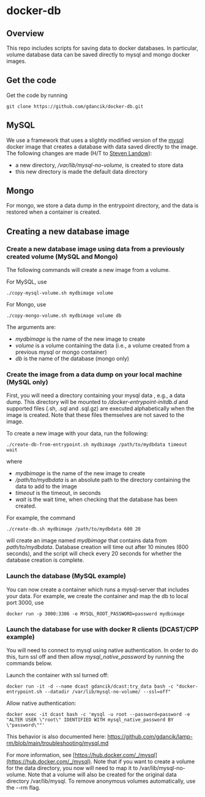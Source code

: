 # docker-db

## Overview

This repo includes scripts for saving data to docker databases. In particular, volume database data can be saved directly to mysql and mongo docker images.

## Get the code
Get the code by running 

``` 
git clone https://github.com/gdancik/docker-db.git
```

## MySQL 

We use a framework that uses a slightly modified version of the [mysql](https://hub.docker.com/_/mysql) docker image that creates a database with data saved directly to the image. The following changes are made (H/T to [Steven Landow](https://medium.com/@stevenlandow/persist-share-dev-mysql-data-in-a-docker-image-with-commit-f9aa9910be0a)):

- a new directory, */var/lib/mysql-no-volume*, is created to store data
- this new directory is made the default data directory 

## Mongo 

For mongo, we store a data dump in the entrypoint directory, and the data is restored when a container is created.

## Creating a new database image


### Create a new database image using data from a previously created volume (MySQL and Mongo)

The following commands will create a new image from a volume.

For MySQL, use

```
./copy-mysql-volume.sh mydbimage volume
```

For Mongo, use

```
./copy-mongo-volume.sh mydbimage volume db
```

The arguments are:

- *mydbimage* is the name of the new image to create
- *volume* is a volume containing the data (i.e., a volume created from a previous mysql or mongo container)
- *db* is the name of the database (mongo only)

### Create the image from a data dump on your local machine (MySQL only)

First, you will need a directory containing your mysql data , e.g., a data dump. This directory will be mounted to */docker-entrypoint-initdb.d* and supported files (.sh, .sql and .sql.gz) are executed alphabetically when the image is created. Note that these files themselves are not saved to the image.

To create a new image with your data, run the following:

```
./create-db-from-entrypoint.sh mydbimage /path/to/mydbdata timeout wait
```

where

- *mydbimage* is the name of the new image to create
- */path/to/mydbdata* is an absolute path to the directory containing the data to add to the image
- *timeout* is the timeout, in seconds
- *wait* is the wait time, when checking that the database has been created.

For example, the command

```
./create-db.sh mydbimage /path/to/mydbdata 600 20
```

will create an image named *mydbimage* that contains data from *path/to/mydbdata*. Database creation will time out after 10 minutes (600 seconds), and the script will check every 20 seconds for whether the database creation is complete. 


### Launch the database (MySQL example)

You can now create a container which runs a mysql-server that includes your data. For example, we create the container and map the db to local port 3000, use

``` 
docker run -p 3000:3306 -e MYSQL_ROOT_PASSWORD=password mydbimage
```

### Launch the database for use with docker R clients (DCAST/CPP example)

You will need to connect to mysql using native authentication. In order to do this, turn ssl off and then allow *mysql_native_password* by running the commands below.

Launch the container with ssl turned off:

```
docker run -it -d --name dcast gdancik/dcast:try_data bash -c "docker-entrypoint.sh --datadir /var/lib/mysql-no-volume/ --ssl=off"
```

Allow native authentication:

```
docker exec -it dcast bash -c 'mysql -u root --password=password -e "ALTER USER \"root\" IDENTIFIED WITH mysql_native_password BY \"password\""'
```

This behavior is also documented here: https://github.com/gdancik/lamp-rm/blob/main/troubleshooting/mysql.md

For more information, see [https://hub.docker.com/_/mysql](https://hub.docker.com/_/mysql). Note that if you want to create a volume for the data directory, you now will need to map it to /var/lib/mysql-no-volume. Note that a volume will also be created for the original data directory /var/lib/mysql. To remove anonymous volumes automatically, use the --rm flag.

